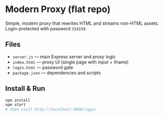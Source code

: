# Modern Proxy (flat repo)

Simple, modern proxy that rewrites HTML and streams non-HTML assets. Login-protected with password `314159`.

## Files
- `server.js` — main Express server and proxy logic
- `index.html` — proxy UI (single page with input + iframe)
- `login.html` — password gate
- `package.json` — dependencies and scripts

## Install & Run
```bash
npm install
npm start
# then visit http://localhost:3000/login
